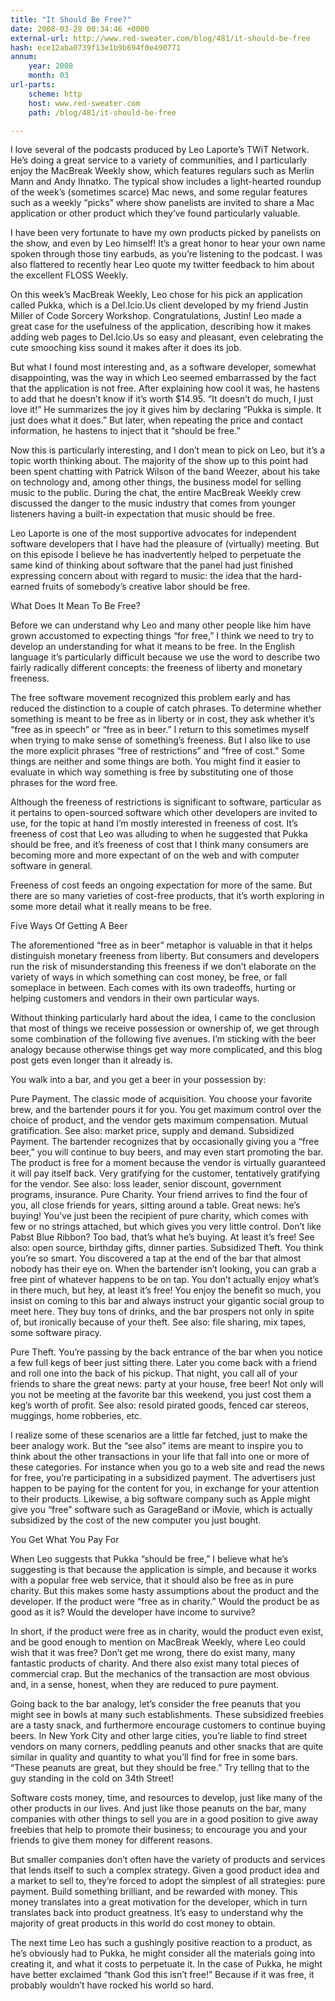 ```yaml
---
title: "It Should Be Free?"
date: 2008-03-28 00:34:46 +0000
external-url: http://www.red-sweater.com/blog/481/it-should-be-free
hash: ece12aba0739f13e1b9b694f0e490771
annum:
    year: 2008
    month: 03
url-parts:
    scheme: http
    host: www.red-sweater.com
    path: /blog/481/it-should-be-free

---
```


I love several of the podcasts produced by Leo Laporte’s TWiT Network. He’s doing a great service to a variety of communities, and I particularly enjoy the MacBreak Weekly show, which features regulars such as Merlin Mann and Andy Ihnatko. The typical show includes a light-hearted roundup of the week’s (sometimes scarce) Mac news, and some regular features such as a weekly “picks” where show panelists are invited to share a Mac application or other product which they’ve found particularly valuable.


I have been very fortunate to have my own products picked by panelists on the show, and even by Leo himself! It’s a great honor to hear your own name spoken through those tiny earbuds, as you’re listening to the podcast. I was also flattered to recently hear Leo quote my twitter feedback to him about the excellent FLOSS Weekly.



On this week’s MacBreak Weekly, Leo chose for his pick an application called  Pukka, which is a Del.Icio.Us client developed by my  friend Justin Miller of Code Sorcery Workshop. Congratulations, Justin! Leo made a great case for the usefulness of the application, describing how it makes adding web pages to Del.Icio.Us so easy and pleasant, even celebrating the cute smooching kiss sound it makes after it does its job.



But what I found most interesting and, as a software developer, somewhat disappointing, was the way in which Leo seemed embarrassed by the fact that the application is not free. After explaining how cool it was, he hastens to add that he doesn’t know if it’s worth $14.95. “It doesn’t do much, I just love it!” He  summarizes the joy it gives him by declaring “Pukka is simple. It just does what it does.” But later, when repeating the price and contact information, he hastens to inject that it “should be free.”


Now this is particularly interesting, and I don’t mean to pick on Leo, but it’s a topic worth thinking about. The majority of the show up to this point had been spent chatting with Patrick Wilson of the band Weezer, about his take on technology and, among other things, the business model for selling music to the public. During the chat, the entire MacBreak Weekly crew discussed the danger to the music industry that comes from younger listeners having a built-in expectation that music should be free.


Leo Laporte is one of the most supportive advocates for independent software developers that I have had the pleasure of (virtually) meeting. But on this episode I believe he has inadvertently helped to perpetuate the same kind of thinking about software that the panel had just finished expressing concern about with regard to music: the idea that the hard-earned fruits of somebody’s creative labor should be free.



What Does It Mean To Be Free?



Before we can understand why Leo and many other people like him have grown accustomed to expecting things “for free,” I think we need to try to develop an understanding for what it means to be free. In the English language it’s particularly difficult because we use the word to describe two fairly radically different concepts: the freeness of liberty and monetary freeness.



The free software movement recognized this problem early and has reduced the distinction to a couple of catch phrases. To determine whether something is meant to be free as in liberty or in cost, they ask whether it’s “free as in speech” or “free as in beer.” I return to this sometimes myself when trying to make sense of something’s freeness. But I also like to use the more explicit phrases “free of restrictions” and “free of cost.” Some things are neither and some things are both. You might find it easier to evaluate in which way something is free by substituting one of those phrases for the word free.



Although the freeness of restrictions is significant to software, particular as it pertains to open-sourced software which other developers are invited to use, for the topic at hand I’m mostly interested in freeness of cost. It’s freeness of cost that Leo was alluding to when he suggested that Pukka should be free, and it’s freeness of cost that I think many consumers are becoming more and more expectant of on the web and with computer software in general.



Freeness of cost feeds an ongoing expectation for more of the same. But there are so many varieties of cost-free products, that it’s worth exploring in some more detail what it really means to be free.



Five Ways Of Getting A Beer



The aforementioned “free as in beer” metaphor is valuable in that it helps distinguish monetary freeness from liberty. But consumers and developers run the risk of misunderstanding this freeness if we don’t elaborate on the variety of ways in which something can cost money, be free, or fall someplace in between. Each comes with its own tradeoffs, hurting or helping customers and vendors in their own particular ways.



Without thinking particularly hard about the idea, I came to the conclusion that most of things we receive possession or ownership of, we get through some combination of the following five avenues. I’m sticking with the beer analogy because otherwise things get way more complicated, and this blog post gets even longer than it already is.



You walk into a bar, and you get a beer in your possession by:




Pure Payment. The classic mode of acquisition. You choose your favorite brew, and the bartender pours it for you. You get maximum control over the choice of product, and the vendor gets maximum compensation. Mutual gratification. See also: market price, supply and demand.
Subsidized Payment. The bartender recognizes that by occasionally giving you a “free beer,” you will continue to buy beers, and may even start promoting the bar. The product is free for a moment because the vendor is virtually guaranteed it will pay itself back. Very gratifying for the customer, tentatively gratifying for the vendor. See also: loss leader, senior discount, government programs, insurance.
Pure Charity. Your friend arrives to find the four of you, all close friends for years, sitting around a table. Great news: he’s buying! You’ve just been the recipient of pure charity, which comes with few or no strings attached, but which gives you very little control. Don’t like Pabst Blue Ribbon? Too bad, that’s what he’s buying. At least it’s free! See also: open source, birthday gifts, dinner parties.
Subsidized Theft. You think you’re so smart. You discovered a tap at the end of the bar that almost nobody has their eye on. When the bartender isn’t looking, you can grab a free pint of whatever happens to be on tap. You don’t actually enjoy what’s in there much, but hey, at least it’s free! You enjoy the benefit so much, you insist on coming to this bar and always instruct your gigantic social group  to meet here. They buy tons of drinks, and the bar prospers not only in spite of, but ironically because of your theft. See also: file sharing, mix tapes, some software piracy.

Pure Theft. You’re passing by the back entrance of the bar when you notice a few full kegs of beer just sitting there. Later you come back with a friend and roll one into the back of his pickup. That night, you call all of your friends to share the great news: party at your house, free beer! Not only will you not be meeting at the favorite bar this weekend, you just cost them a keg’s worth of profit. See also: resold pirated goods, fenced car stereos, muggings, home robberies, etc.


I realize some of these scenarios are a little far fetched, just to make the beer analogy work. But the “see also” items are meant to inspire you to think about the other transactions in your life that fall into one or more of these categories. For instance when you go to a web site and read the news for free, you’re participating in a subsidized payment. The advertisers just happen to be paying for the content for you, in exchange for your attention to their products. Likewise, a big software company such as Apple might give you “free” software such as GarageBand or iMovie, which is actually subsidized by the cost of the new computer you just bought.



You Get What You Pay For



When Leo suggests that Pukka “should be free,” I believe what he’s suggesting is that because the application is simple, and because it works with a popular free web service, that it should also be free as in pure charity. But this makes some hasty assumptions about the product and the developer. If the product were “free as in charity.” Would the product be as good as it is? Would the developer have income to survive?



In short, if the product were free as in charity, would the product even exist, and be good enough to mention on MacBreak Weekly, where Leo could wish that it was free? Don’t get me wrong, there do exist many, many fantastic products of charity. And there also exist many total pieces of commercial crap. But the mechanics of the transaction are most obvious and, in a sense, honest, when they are reduced to pure payment.



Going back to the bar analogy, let’s consider the free peanuts that you might see in bowls at many such establishments. These subsidized freebies are a tasty snack, and furthermore encourage customers to continue buying beers. In New York City and other large cities, you’re liable to find street vendors on many corners, peddling peanuts and other snacks that are quite similar in quality and quantity to what you’ll find for free in some bars. “These peanuts are great, but they should be free.” Try telling that to the guy standing in the cold on 34th Street!


Software costs money, time, and resources to develop, just like many of the other products in our lives. And just like those peanuts on the bar, many companies with other things to sell you are in a good position to give away freebies that help to promote their business; to encourage you and your friends to give them money for different reasons.



But smaller companies don’t often have the variety of products and services that lends itself to such a complex strategy. Given a good product idea and a market to sell to, they’re forced to adopt the simplest of all strategies: pure payment. Build something brilliant, and be rewarded with money. This money translates into a great motivation for the developer, which in turn translates back into product greatness. It’s easy to understand why the majority of great products in this world do cost money to obtain.


The next time Leo has such a gushingly positive reaction to a product, as he’s obviously had to Pukka, he might consider all the materials going into creating it, and what it costs to perpetuate it. In the case of Pukka, he might have better exclaimed “thank God this isn’t free!” Because if it was free, it probably wouldn’t have rocked his world so hard.



